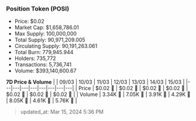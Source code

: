 
  ### Position Token (POSI)
  - Price: $0.02
  - Market Cap: $1,658,786.01
  - Max Supply: 100,000,000
  - Total Supply: 90,971,209.005
  - Circulating Supply: 90,191,263.061
  - Total Burn: 779,945.944
  - Holders: 735,772
  - Transactions: 5,736,741
  - Volume: $393,140,600.67

  **7D Price & Volume**
  | | 09&#x2F;03 | 10&#x2F;03 | 11&#x2F;03 | 12&#x2F;03 | 13&#x2F;03 | 14&#x2F;03 | 15&#x2F;03 |
  |---|---|---|---|---|---|---|---|
  | Price | $0.02 🚀 | $0.02 🚀 | $0.02 🚀 | $0.02 🚀 | $0.02 🚀 | $0.02 🔻 | $0.02 🔻 |
  | Volume | 3.34K 🔻 | 7.05K 🚀 | 3.91K 🔻 | 4.29K 🚀 | 8.05K 🚀 | 4.61K 🔻 | 5.76K 🚀 |

  > updated_at: Mar 15, 2024 5:36 PM
